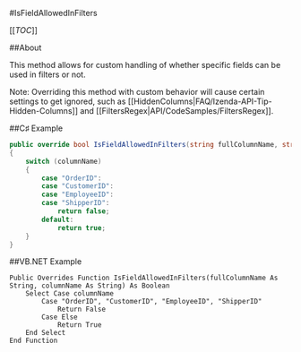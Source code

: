 #IsFieldAllowedInFilters

[[_TOC_]]

##About

This method allows for custom handling of whether specific fields can be used in filters or not. 

Note: Overriding this method with custom behavior will cause certain settings to get ignored, such as [[HiddenColumns|FAQ/Izenda-API-Tip-Hidden-Columns]] and [[FiltersRegex|API/CodeSamples/FiltersRegex]].

##C♯ Example

```csharp
public override bool IsFieldAllowedInFilters(string fullColumnName, string columnName)
{
    switch (columnName)
    {
        case "OrderID":
        case "CustomerID":
        case "EmployeeID":
        case "ShipperID":
            return false;
        default:
            return true;
    }
}
```

##VB.NET Example

```visualbasic
Public Overrides Function IsFieldAllowedInFilters(fullColumnName As String, columnName As String) As Boolean
    Select Case columnName
        Case "OrderID", "CustomerID", "EmployeeID", "ShipperID"
            Return False
        Case Else
            Return True
    End Select
End Function
```